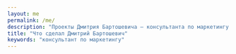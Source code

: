 ```yaml
---
layout: me
permalink: /me/
description: "Проекты Дмитрия Бартошевича — консультанта по маркетингу и стратегии "
title: "Что сделал Дмитрий Бартошевич"
keywords: "консультант по маркетингу"
---
```

